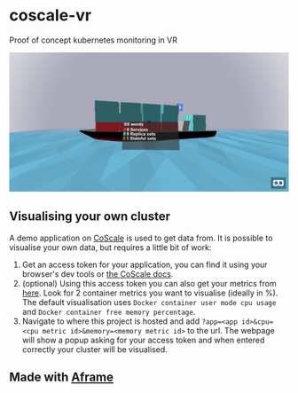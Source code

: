 # coscale-vr
Proof of concept kubernetes monitoring in VR

![screenshot](https://raw.githubusercontent.com/lorgan3/coscale-vr/master/screenshot.png)

## Visualising your own cluster
A demo application on [CoScale](https://www.coscale.com) is used to get data from.
It is possible to visualise your own data, but requires a little bit of work:
1. Get an access token for your application, you can find it using your browser's dev tools or [the CoScale docs](http://docs.coscale.com/api/#!/Login/post_users_login).
2. (optional) Using this access token you can also get your metrics from [here](http://docs.coscale.com/api/#!/Metrics/post_app_appId_metrics). Look for 2 container metrics you want to visualise (ideally in %). The default visualisation uses `Docker container user mode cpu usage` and `Docker container free memory percentage`.
3. Navigate to where this project is hosted and add `?app=<app id>&cpu=<cpu metric id>&memory=<memory metric id>` to the url. The webpage will show a popup asking for your access token and when entered correctly your cluster will be visualised.

## Made with [Aframe](https://aframe.io/)
